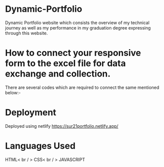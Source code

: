 # Dynamic-Portfolio
Dynamic Portfolio website which consists the overview of my technical journey as well as my performance in my graduation degree expressing through this website.

# How to connect your responsive form to the excel file for data exchange and collection.
 There are several codes which are required to connect the same mentioned below:-


 
 <script>
    const scriptURL = '<URL>'
    const form = document.forms['submit-to-google-sheet']
  
    form.addEventListener('submit', e => {
      e.preventDefault()
      fetch(scriptURL, { method: 'POST', body: new FormData(form)})
        .then(response => console.log('Success!', response))
        .catch(error => console.error('Error!', error.message))
    })
  </script>
# Deployment
Deployed using netlify  https://sur21portfolio.netlify.app/

# Languages Used
HTML< br / >
CSS< br / >
JAVASCRIPT
